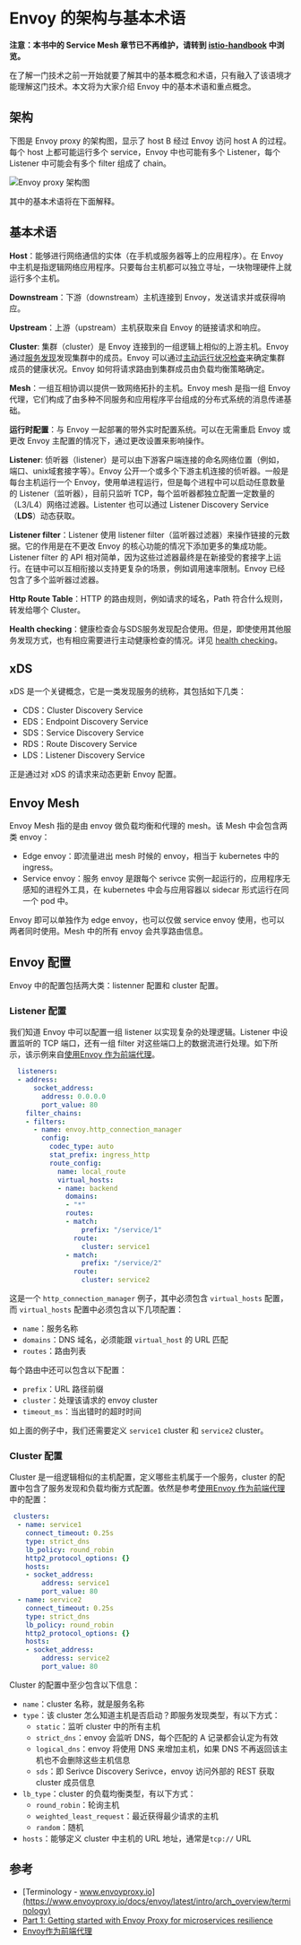 # Envoy 的架构与基本术语

 **注意：本书中的 Service Mesh 章节已不再维护，请转到 [istio-handbook](https://jimmysong.io/istio-handbook) 中浏览。**

在了解一门技术之前一开始就要了解其中的基本概念和术语，只有融入了该语境才能理解这门技术。本文将为大家介绍 Envoy 中的基本术语和重点概念。

## 架构

下图是 Envoy proxy 的架构图，显示了 host B 经过 Envoy 访问 host A 的过程。每个 host 上都可能运行多个 service，Envoy 中也可能有多个 Listener，每个 Listener 中可能会有多个 filter 组成了 chain。

![Envoy proxy 架构图](../images/envoy-arch.png)

其中的基本术语将在下面解释。

## 基本术语

**Host**：能够进行网络通信的实体（在手机或服务器等上的应用程序）。在 Envoy 中主机是指逻辑网络应用程序。只要每台主机都可以独立寻址，一块物理硬件上就运行多个主机。

**Downstream**：下游（downstream）主机连接到 Envoy，发送请求并或获得响应。

**Upstream**：上游（upstream）主机获取来自 Envoy 的链接请求和响应。

**Cluster**: 集群（cluster）是 Envoy 连接到的一组逻辑上相似的上游主机。Envoy 通过[服务发现](https://www.envoyproxy.io/docs/envoy/latest/intro/arch_overview/service_discovery#arch-overview-service-discovery)发现集群中的成员。Envoy 可以通过[主动运行状况检查](https://www.envoyproxy.io/docs/envoy/latest/intro/arch_overview/health_checking#arch-overview-health-checking)来确定集群成员的健康状况。Envoy 如何将请求路由到集群成员由负载均衡策略确定。

**Mesh**：一组互相协调以提供一致网络拓扑的主机。Envoy mesh 是指一组 Envoy 代理，它们构成了由多种不同服务和应用程序平台组成的分布式系统的消息传递基础。

**运行时配置**：与 Envoy 一起部署的带外实时配置系统。可以在无需重启 Envoy 或 更改 Envoy 主配置的情况下，通过更改设置来影响操作。

**Listener**: 侦听器（listener）是可以由下游客户端连接的命名网络位置（例如，端口、unix域套接字等）。Envoy 公开一个或多个下游主机连接的侦听器。一般是每台主机运行一个 Envoy，使用单进程运行，但是每个进程中可以启动任意数量的 Listener（监听器），目前只监听 TCP，每个监听器都独立配置一定数量的（L3/L4）网络过滤器。Listenter 也可以通过 Listener Discovery Service（**LDS**）动态获取。

**Listener filter**：Listener 使用 listener filter（监听器过滤器）来操作链接的元数据。它的作用是在不更改 Envoy 的核心功能的情况下添加更多的集成功能。Listener filter 的 API 相对简单，因为这些过滤器最终是在新接受的套接字上运行。在链中可以互相衔接以支持更复杂的场景，例如调用速率限制。Envoy 已经包含了多个监听器过滤器。

**Http Route Table**：HTTP 的路由规则，例如请求的域名，Path 符合什么规则，转发给哪个 Cluster。

**Health checking**：健康检查会与SDS服务发现配合使用。但是，即使使用其他服务发现方式，也有相应需要进行主动健康检查的情况。详见 [health checking](https://www.envoyproxy.io/docs/envoy/latest/intro/arch_overview/health_checking)。

## xDS

xDS 是一个关键概念，它是一类发现服务的统称，其包括如下几类：

- CDS：Cluster Discovery Service
- EDS：Endpoint Discovery Service
- SDS：Service Discovery Service
- RDS：Route Discovery Service
- LDS：Listener Discovery Service

正是通过对 xDS 的请求来动态更新 Envoy 配置。

## Envoy Mesh

Envoy Mesh 指的是由 envoy 做负载均衡和代理的 mesh。该 Mesh 中会包含两类 envoy：

- Edge envoy：即流量进出 mesh 时候的 envoy，相当于 kubernetes 中的 ingress。
- Service envoy：服务 envoy 是跟每个 serivce 实例一起运行的，应用程序无感知的进程外工具，在 kubernetes 中会与应用容器以 sidecar 形式运行在同一个 pod 中。

Envoy 即可以单独作为 edge envoy，也可以仅做 service envoy 使用，也可以两者同时使用。Mesh 中的所有 envoy 会共享路由信息。

## Envoy 配置

Envoy 中的配置包括两大类：listenner 配置和 cluster 配置。

### Listener 配置

我们知道 Envoy 中可以配置一组 listener 以实现复杂的处理逻辑。Listener 中设置监听的 TCP 端口，还有一组 filter 对这些端口上的数据流进行处理。如下所示，该示例来自[使用Envoy 作为前端代理](envoy-front-proxy.md)。

```yaml
  listeners:
  - address:
      socket_address:
        address: 0.0.0.0
        port_value: 80
    filter_chains:
    - filters:
      - name: envoy.http_connection_manager
        config:
          codec_type: auto
          stat_prefix: ingress_http
          route_config:
            name: local_route
            virtual_hosts:
            - name: backend
              domains:
              - "*"
              routes:
              - match:
                  prefix: "/service/1"
                route:
                  cluster: service1
              - match:
                  prefix: "/service/2"
                route:
                  cluster: service2
```

这是一个 `http_connection_manager` 例子，其中必须包含 `virtual_hosts` 配置，而 `virtual_hosts` 配置中必须包含以下几项配置：

- `name`：服务名称
- `domains`：DNS 域名，必须能跟 `virtual_host` 的 URL 匹配 
- `routes`：路由列表

每个路由中还可以包含以下配置：

- `prefix`：URL 路径前缀
- `cluster`：处理该请求的 envoy cluster
- `timeout_ms`：当出错时的超时时间

如上面的例子中，我们还需要定义 `service1` cluster 和 `service2` cluster。

### Cluster 配置

Cluster 是一组逻辑相似的主机配置，定义哪些主机属于一个服务，cluster 的配置中包含了服务发现和负载均衡方式配置。依然是参考[使用Envoy 作为前端代理](envoy-front-proxy.md)中的配置：

```yaml
 clusters:
  - name: service1
    connect_timeout: 0.25s
    type: strict_dns
    lb_policy: round_robin
    http2_protocol_options: {}
    hosts:
    - socket_address:
        address: service1
        port_value: 80
  - name: service2
    connect_timeout: 0.25s
    type: strict_dns
    lb_policy: round_robin
    http2_protocol_options: {}
    hosts:
    - socket_address:
        address: service2
        port_value: 80
```

Cluster 的配置中至少包含以下信息：

- `name`：cluster 名称，就是服务名称
- `type`：该 cluster 怎么知道主机是否启动？即服务发现类型，有以下方式：
  - `static`：监听 cluster 中的所有主机
  - `strict_dns`：envoy 会监听 DNS，每个匹配的 A 记录都会认定为有效
  - `logical_dns`：envoy 将使用 DNS 来增加主机，如果 DNS 不再返回该主机也不会删除这些主机信息
  - `sds`：即 Serivce Discovery Serivce，envoy 访问外部的 REST 获取 cluster 成员信息
- `lb_type`：cluster 的负载均衡类型，有以下方式：
  - `round_robin`：轮询主机
  - `weighted_least_request`：最近获得最少请求的主机
  - `random`：随机
- `hosts`：能够定义 cluster 中主机的 URL 地址，通常是`tcp://` URL

## 参考

- [Terminology - www.envoyproxy.io](https://www.envoyproxy.io/docs/envoy/latest/intro/arch_overview/terminology)
- [Part 1: Getting started with Envoy Proxy for microservices resilience](https://www.datawire.io/envoyproxy/getting-started-envoyproxy-microservices-resilience/)
- [Envoy作为前端代理](envoy-front-proxy.md)